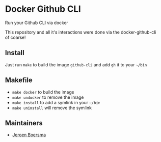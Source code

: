 # Docker Github CLI
Run your Github CLI via docker

This repository and all it's interactions were done via the docker-github-cli of coarse!

## Install
Just run `make` to build the image `github-cli` and add `gh` it to your `~/bin`

## Makefile

- `make docker` to build the image
- `make undocker` to remove the image
- `make install` to add a symlink in your `~/bin`
- `make uninstall` will remove the symlink

## Maintainers

- [Jeroen Boersma](https://github.com/jeroenboersma)

